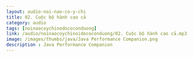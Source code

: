 ```yaml
---
layout: audio-noi-nao-co-y-chi
title: 02. Cuộc bộ hành cao cả
category: audio
tags: [noinaocoychinodococonduong]
link: /audio/noinaocoychinoidococonduong/02. Cuộc bộ hành cao cả.mp3 
image: /images/thumbs/java/Java Performance Companion.png
description : Java Performance Companion 
---
```












